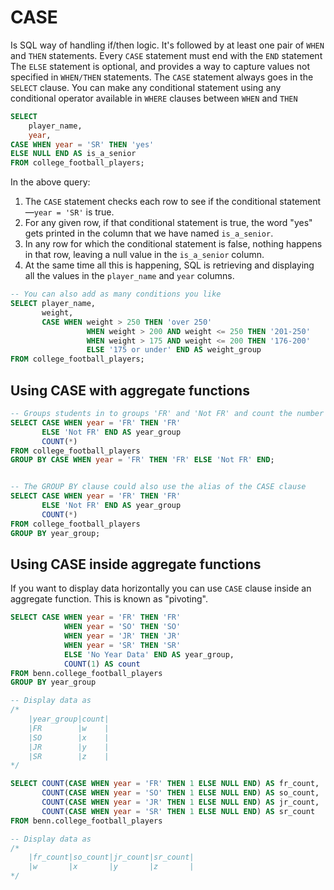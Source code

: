 # CASE
Is SQL way of handling if/then logic.
It's followed by at least one pair of `WHEN` and `THEN` statements.
Every `CASE` statement must end with the `END` statement
The `ELSE` statement is optional, and provides a way to capture values not specified in `WHEN/THEN` statements.
The `CASE` statement always goes in the `SELECT` clause.
You can make any conditional statement using any conditional operator available in `WHERE` clauses between `WHEN` and `THEN`

```SQL 
SELECT 
	player_name,
    year,
CASE WHEN year = 'SR' THEN 'yes'
ELSE NULL END AS is_a_senior
FROM college_football_players;
```

In the above query:
1. The `CASE` statement checks each row to see if the conditional statement—`year = 'SR'` is true.
2. For any given row, if that conditional statement is true, the word "yes" gets printed in the column that we have named `is_a_senior`.
3. In any row for which the conditional statement is false, nothing happens in that row, leaving a null value in the `is_a_senior` column.
4. At the same time all this is happening, SQL is retrieving and displaying all the values in the `player_name` and `year` columns.

```SQL 
-- You can also add as many conditions you like
SELECT player_name,
	   weight,
	   CASE WHEN weight > 250 THEN 'over 250'
				 WHEN weight > 200 AND weight <= 250 THEN '201-250'
				 WHEN weight > 175 AND weight <= 200 THEN '176-200'
			     ELSE '175 or under' END AS weight_group
FROM college_football_players;
```
## Using CASE with aggregate functions
```SQL
-- Groups students in to groups 'FR' and 'Not FR' and count the number of integrants.
SELECT CASE WHEN year = 'FR' THEN 'FR'
       ELSE 'Not FR' END AS year_group
       COUNT(*)
FROM college_football_players
GROUP BY CASE WHEN year = 'FR' THEN 'FR' ELSE 'Not FR' END;


-- The GROUP BY clause could also use the alias of the CASE clause
SELECT CASE WHEN year = 'FR' THEN 'FR'
       ELSE 'Not FR' END AS year_group
       COUNT(*)
FROM college_football_players
GROUP BY year_group;
```
## Using CASE inside aggregate functions
If you want to display data horizontally you can use `CASE` clause inside an aggregate function. This is known as "pivoting".
```SQL 
SELECT CASE WHEN year = 'FR' THEN 'FR'
            WHEN year = 'SO' THEN 'SO'
            WHEN year = 'JR' THEN 'JR'
            WHEN year = 'SR' THEN 'SR'
            ELSE 'No Year Data' END AS year_group,
            COUNT(1) AS count
FROM benn.college_football_players
GROUP BY year_group

-- Display data as
/*
	|year_group|count|
	|FR        |w    |
	|SO        |x    |
	|JR        |y    |
	|SR        |z    |
*/

SELECT COUNT(CASE WHEN year = 'FR' THEN 1 ELSE NULL END) AS fr_count,
       COUNT(CASE WHEN year = 'SO' THEN 1 ELSE NULL END) AS so_count,
       COUNT(CASE WHEN year = 'JR' THEN 1 ELSE NULL END) AS jr_count,
       COUNT(CASE WHEN year = 'SR' THEN 1 ELSE NULL END) AS sr_count
FROM benn.college_football_players

-- Display data as
/*
	|fr_count|so_count|jr_count|sr_count|
	|w       |x       |y       |z       |
*/
```